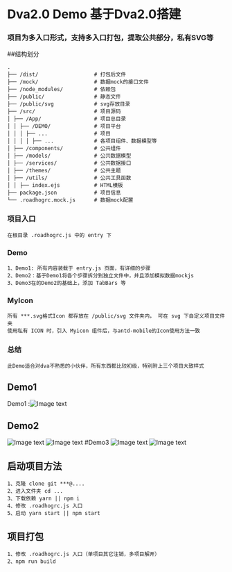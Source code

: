 # Dva2.0 Demo 基于Dva2.0搭建
### 项目为多入口形式，支持多入口打包，提取公共部分，私有SVG等

##结构划分
```
.
├── /dist/                  # 打包后文件
├── /mock/                  # 数据mock的接口文件
├── /node_modules/          # 依赖包
├── /public/                # 静态文件
├── /public/svg             # svg存放目录
├── /src/                   # 项目源码
│ ├── /App/                 # 项目总目录
│ │ ├── /DEMO/              # 项目平台
│ │ │ ├── ...               # 项目
│ │ │ │ ├── ...             # 各项目组件、数据模型等
│ ├── /components/          # 公共组件
│ ├── /models/              # 公共数据模型
│ ├── /services/            # 公共数据接口
│ ├── /themes/              # 公共主题
│ ├── /utils/               # 公共工具函数 
│ │ ├── index.ejs           # HTML模板
├── package.json            # 项目信息
└── .roadhogrc.mock.js      # 数据mock配置
```

### 项目入口
```
在根目录 .roadhogrc.js 中的 entry 下 
```

### Demo
```
1、Demo1: 所有内容装载于 entry.js 页面，有详细的步骤
2、Demo2：基于Demo1将各个步骤拆分到独立文件中，并且添加模拟数据mockjs
3、Demo3在的Demo2的基础上，添加 TabBars 等
```

### MyIcon
```
所有 ***.svg格式Icon 都存放在 /public/svg 文件夹内， 可在 svg 下自定义项目文件夹
使用私有 ICON 时，引入 Myicon 组件后，与antd-mobile的Icon使用方法一致
```

### 总结
```
此Demo适合对dva不熟悉的小伙伴，所有东西都比较初级，特别附上三个项目大致样式
```

## Demo1
Demo1 :![Image text](https://github.com/zhouyi318/dva2.0/blob/master/public/Demo1.png)
## Demo2
![Image text](https://github.com/zhouyi318/dva2.0/blob/master/public/Demo2_1.png)
![Image text](https://github.com/zhouyi318/dva2.0/blob/master/public/Demo2_2.png)
#Demo3
![Image text](https://github.com/zhouyi318/dva2.0/blob/master/public/Demo3_1.png)
![Image text](https://github.com/zhouyi318/dva2.0/blob/master/public/Demo3_2.png)

## 启动项目方法
```
1、克隆 clone git ***@....
2、进入文件夹 cd ...
3、下载依赖 yarn || npm i 
4、修改 .roadhogrc.js 入口
5、启动 yarn start || npm start
```

## 项目打包
```
1、修改 .roadhogrc.js 入口（单项目其它注销，多项目解开）
2、npm run build
```


